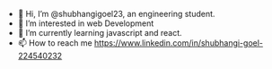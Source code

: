 - 👋 Hi, I’m @shubhangigoel23, an engineering student.
- 👀 I’m interested in web Development
- 🌱 I’m currently learning javascript and react.
- 📫 How to reach me https://www.linkedin.com/in/shubhangi-goel-224540232

<!---
shubhangigoel23/shubhangigoel23 is a ✨ special ✨ repository because its `README.md` (this file) appears on your GitHub profile.
You can click the Preview link to take a look at your changes.
--->
